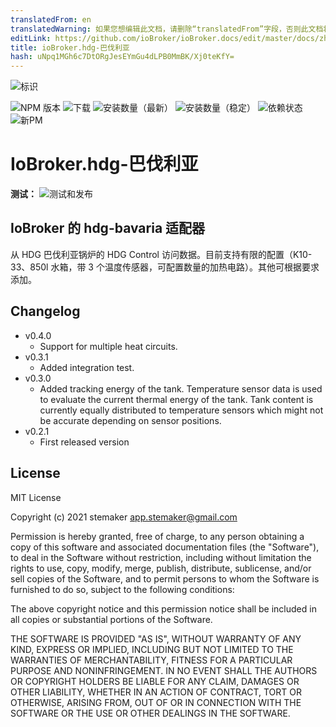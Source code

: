 ```yaml
---
translatedFrom: en
translatedWarning: 如果您想编辑此文档，请删除“translatedFrom”字段，否则此文档将再次自动翻译
editLink: https://github.com/ioBroker/ioBroker.docs/edit/master/docs/zh-cn/adapterref/iobroker.hdg-bavaria/README.md
title: ioBroker.hdg-巴伐利亚
hash: uNpq1MGh6c7DtORgJesEYmGu4dLPB0MmBK/Xj0teKfY=
---
```

![标识](../../../en/adapterref/iobroker.hdg-bavaria/admin/hdg-bavaria.png)

![NPM 版本](https://img.shields.io/npm/v/iobroker.hdg-bavaria.svg)
![下载](https://img.shields.io/npm/dm/iobroker.hdg-bavaria.svg)
![安装数量（最新）](https://iobroker.live/badges/hdg-bavaria-installed.svg)
![安装数量（稳定）](https://iobroker.live/badges/hdg-bavaria-stable.svg)
![依赖状态](https://img.shields.io/david/stemaker/iobroker.hdg-bavaria.svg)
![新PM](https://nodei.co/npm/iobroker.hdg-bavaria.png?downloads=true)

# IoBroker.hdg-巴伐利亚
**测试：** ![测试和发布](https://github.com/stemaker/ioBroker.hdg-bavaria/workflows/Test%20and%20Release/badge.svg)

## IoBroker 的 hdg-bavaria 适配器
从 HDG 巴伐利亚锅炉的 HDG Control 访问数据。目前支持有限的配置（K10-33、850l 水箱，带 3 个温度传感器，可配置数量的加热电路）。其他可根据要求添加。

## Changelog
<ul>
  <li>v0.4.0
    <ul>
      <li>Support for multiple heat circuits.</li>
    </ul>
  </li>
  <li>v0.3.1
    <ul>
      <li>Added integration test.</li>
    </ul>
  </li>
  <li>v0.3.0
    <ul>
      <li>Added tracking energy of the tank. Temperature sensor data is used to evaluate the current thermal energy of the tank.
      Tank content is currently equally distributed to temperature sensors which might not be accurate depending on sensor positions.</li>
    </ul>
  </li>
  <li>v0.2.1
    <ul>
      <li>First released version</li>
    </ul>
  </li>
</ul>

## License
MIT License

Copyright (c) 2021 stemaker <app.stemaker@gmail.com>

Permission is hereby granted, free of charge, to any person obtaining a copy
of this software and associated documentation files (the "Software"), to deal
in the Software without restriction, including without limitation the rights
to use, copy, modify, merge, publish, distribute, sublicense, and/or sell
copies of the Software, and to permit persons to whom the Software is
furnished to do so, subject to the following conditions:

The above copyright notice and this permission notice shall be included in all
copies or substantial portions of the Software.

THE SOFTWARE IS PROVIDED "AS IS", WITHOUT WARRANTY OF ANY KIND, EXPRESS OR
IMPLIED, INCLUDING BUT NOT LIMITED TO THE WARRANTIES OF MERCHANTABILITY,
FITNESS FOR A PARTICULAR PURPOSE AND NONINFRINGEMENT. IN NO EVENT SHALL THE
AUTHORS OR COPYRIGHT HOLDERS BE LIABLE FOR ANY CLAIM, DAMAGES OR OTHER
LIABILITY, WHETHER IN AN ACTION OF CONTRACT, TORT OR OTHERWISE, ARISING FROM,
OUT OF OR IN CONNECTION WITH THE SOFTWARE OR THE USE OR OTHER DEALINGS IN THE
SOFTWARE.